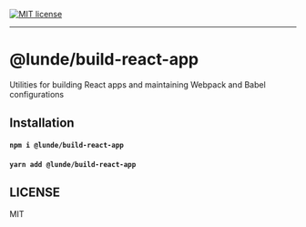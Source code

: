 [![MIT license](https://img.shields.io/badge/License-MIT-blue.svg)](https://jaredlunde.mit-license.org/)

---

# @lunde/build-react-app

Utilities for building React apps and maintaining Webpack and Babel configurations

## Installation

#### `npm i @lunde/build-react-app`

#### `yarn add @lunde/build-react-app`

## LICENSE

MIT
